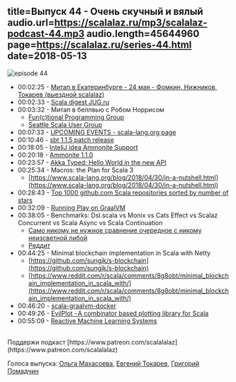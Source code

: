 title=Выпуск 44 - Очень скучный и вялый
audio.url=https://scalalaz.ru/mp3/scalalaz-podcast-44.mp3
audio.length=45644960
page=https://scalalaz.ru/series-44.html
date=2018-05-13
----

![episode 44](https://scalalaz.ru/img/episode44.jpg)

* 00:02:25 - [Митап в Екатеринбурге - 24 мая - Фомкин, Нижников, Токарев (выездной scalalaz)](https://meetup.tinkoff.ru/events/scala-russian-meetup)
* 00:02:33 - [Scala digest JUG.ru](https://jug.ru/2018/05/scala-digest-1/)
* 00:03:32 - Митап в беллвью с Робом Норрисом
    * [Fun(c)tional Programming Group](https://www.meetup.com/Eastside-Fun-c-tional-Programming-Group/events/jzxtlpyxhbnb/)
    * [Seattle Scala User Group](https://www.meetup.com/Seattle-Scala-User-Group/events/tmkmjpyxhblb/)
* 00:07:33 - [UPCOMING EVENTS - scala-lang.org page](https://scala-lang.org/events/)
* 00:10:46 - [sbt 1.1.5 patch release](https://developer.lightbend.com/blog/2018-05-09-sbt-1-1-5-patch-release/)
* 00:18:05 - [InteliJ idea Ammonite Support](https://blog.jetbrains.com/scala/2018/05/07/ammonite-support/)
* 00:20:18 - [Ammonite 1.1.0](http://ammonite.io/#1.1.0)
* 00:23:57 - [Akka Typed: Hello World in the new API](https://akka.io/blog/2017/05/05/typed-intro)
* 00:25:34 - Macros: the Plan for Scala 3
    * [https://www.scala-lang.org/blog/2018/04/30/in-a-nutshell.html](https://www.scala-lang.org/blog/2018/04/30/in-a-nutshell.html)
* 00:28:43 - [Top 1000 github.com Scala repositories sorted by number of stars](https://github.com/kaxap/arl/blob/master/README-Scala.md)
* 00:32:09 - [Running Play on GraalVM](https://blog.playframework.com/play-on-graal/)
* 00:38:05 - Benchmarks: Dsl.scala vs Monix vs Cats Effect vs Scalaz Concurrent vs Scala Async vs Scala Continuation
    * [Само никому не нужное сравнение очередное с никому неизсветной либой](https://github.com/ThoughtWorksInc/Dsl.scala/wiki/Benchmarks:-Dsl.scala-vs-Monix-vs-Cats-Effect-vs-Scalaz-Concurrent-vs-Scala-Async-vs-Scala-Continuation)
    * [Реддит](https://www.reddit.com/r/scala/comments/8hxwyw/effect_system_benchmarks_dslscala_vs_monix_vs/)
* 00:44:25 - Minimal blockchain implementation in Scala with Netty
    * [https://github.com/sungjk/s-blockchain](https://github.com/sungjk/s-blockchain) 
    * [https://www.reddit.com/r/scala/comments/8g8obt/minimal_blockchain_implementation_in_scala_with/](https://www.reddit.com/r/scala/comments/8g8obt/minimal_blockchain_implementation_in_scala_with/)
* 00:46:20 - [scala-graalvm-docker](https://github.com/scalaops/scala-graalvm-docker)
* 00:49:26 - [EvilPlot - A combinator based plotting library for Scala](https://github.com/cibotech/evilplot)
* 00:55:09 - [Reactive Machine Learning Systems](https://www.manning.com/books/reactive-machine-learning-systems)

<br/>
Поддержи подкаст [https://www.patreon.com/scalalalaz](https://www.patreon.com/scalalalaz)

Голоса выпуска:
[Ольга Махасоева](https://twitter.com/oli_kitty),
[Евгений Токарев](https://twitter.com/strobegen),
[Григорий Помадчин](https://github.com/pomadchin)
